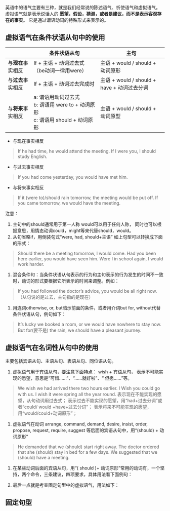 ---
---
英语中的语气主要有三种，就是我们经常说的陈述语气、祈使语气和虚拟语气。
虚拟语气就是表示说话人的 **愿望，假设，猜测，或者是建议，而不是表示客观存在的事实**。
它是通过谓语动词的特殊形式来表示的。

## 虚拟语气在条件状语从句中的使用

||条件状语从句|主句|
|-|-|-|
|与**现在**事实相反|If + 主语 + 动词过去式（be动词一律用were）|主语 + would / should + 动词原形|
|与**过去**事实相反|If + 主语 + 动词过去完成时|主语 + would / should + have + 动词过去分词|
|与**将来**事实相反|a: 谓语用动词过去式<br/>b: 谓语用 were to + 动词原形<br/>c: 谓语用 should + 动词原形|主语 + would / should + 动词原型|

* 与现在事实相反
>If he had time, he would attend the meeting.
If I were you, I should study English.
* 与过去事实相反
> If you had come yesterday, you would have met him.
* 与将来事实相反
> If it (were to)/should rain tomorrow, the meeting would be put off.
If you came tomorrow, we would have the meeting.

注意：
1. 主句中的should通常用于第一人称
would可以用于任何人称，
同时也可以根据意思，用情态动词could，might等来代替should，would。
1. 从句省略if，用倒装句式“were, had, should+主语” 如上句型可以转换成下面的形式：
> Should there be a meeting tomorrow, I would come.
Had you been here earlier, you would have seen him.
Were I in school again, I would work harder.
1. 混合条件句：当条件状语从句表示的行为和主句表示的行为发生的时间不一致时，动词的形式要根据它所表示的时间来调整。例如：
> If you had followed the doctor’s advice, you would be all right now.（从句说的是过去，主句指的是现在）
1. 用连词otherwise, or, but暗示前面的条件，或者用介词but for, without代替条件状语从句，例句如下：
> It’s lucky we booked a room, or we would have nowhere to stay now.
But for(要不是) the rain, we should have a pleasant journey.

## 虚拟语气在名词性从句中的使用

主要包括宾语从句、主语从句、表语从句、同位语从句。

1. 虚拟语气用于宾语从句，要注意下面特点：
wish + 宾语从句，
表示不可能实现的愿望，意思是“可惜……”、“……就好啦”、“ 但愿……”等。
> We wish we had arrived there two hours earlier.
I Wish you could go with us.
I wish it were spring all the year round.
表示现在不能实现的愿望，从句动词用过去式；
表示过去不能实现的愿望，用“had+过去分词”或者“could/ would +have+过去分词”；
表示将来不可能实现的愿望，用“would/could+动词原形”；

1. 虚拟语气在动词 arrange, command, demand, desire, insist, order, propose, request, require, suggest 等后面的宾语从句中，用“(should) + 动词原形”
> He demanded that we (should) start right away.
The doctor ordered that she (should) stay in bed for a few days.
We suggested that we (should) have a meeting.


1. 在某些动词后面的宾语从句，用“( should )+ 动词原形”常用的动词有，一个坚持，两个命令，三条建议，四项要求，具体用法看下面例句：


1. 最后一点就是考查固定句型中的虚拟语气，用法如下：



## 固定句型

